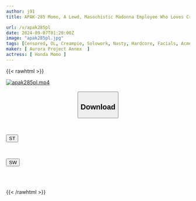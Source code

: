 ```yaml
---
author: j91
title: APAK-285 Momo, A Lewd, Masochistic Madonna Employee Who Loves Creampies "I Love You! I'm Going To Cum!" Lewd Climax Instruction. Carnal Holiday Work! Peeing In The Office! Shaking Legs As She Climaxes! A Lady's Wild Sex Dance! Office Manager Honda Momo (27)

url: /v/apak285pl
date: 2024-09-07T01:20:00Z
image: "apak285pl.jpg"
tags: [Censored, OL, Creampie, Solowork, Nasty, Hardcore, Facials, Acme · Orgasm	]
maker: [ Aurora Project Annex  ]
actress: [ Honda Momo ]
---
```



{{< rawhtml >}}

<div class="video" data-videoid="VdYdjrwlYJTKpOb">
    <a href="javascript:;">
        <img src="/v/apak285pl/apak285pl.jpg" width="WIDTH" height="HEIGHT" alt="apak285pl.mp4" loading="lazy">
    </a>
</div>

<script type="text/javascript" src="https://j91.asia/asset/on-demand-st.js"></script>

<br>
  <link rel="stylesheet" href="https://j91.asia/asset/bs5.css">
  
  <center>
  <button class="btn btn-primary" type="button" data-bs-toggle="collapse" data-bs-target=".multi-collapse" aria-expanded="false" aria-controls="multiCollapseExample1 multiCollapseExample2"><h2>Download</h2></button></center>
</p>
<div class="row">
  <div class="col">
    <div class="collapse multi-collapse" id="multiCollapseExample1">
      <div class="card card-body">
	      	      <br>
<div class="buttons">  
<p><a href="/v/apak285pl/st.html" target="_blank"><button class="btn-hover color-3"><i class="fa fa-download"></i> ST</button></a></p></div>
    </div>
  </div>
</div>
  <div class="col">
    <div class="collapse multi-collapse" id="multiCollapseExample2">
      <div class="card card-body">
	      <br>
<div class="buttons">
<p><a href="/v/apak285pl/sw.html" target="_blank"><button class="btn-hover color-2"><i class="fa fa-download"></i> SW</button></a></p></div>
<br><br>
      </div>
    </div>
  </div>
</div>

{{< /rawhtml >}}